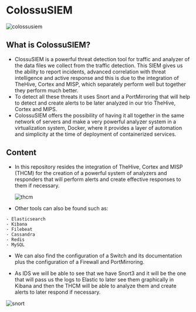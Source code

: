# ColossuSIEM
![colossusiem](https://user-images.githubusercontent.com/74800494/118487774-58fe6880-b71b-11eb-8b0e-c3b655288bb9.png)

## What is ColossuSIEM?
- ClossuSIEM is a powerful threat detection tool for traffic and analyzer of the data files we collect from the traffic detection. 
This SIEM gives us the ability to report incidents, advanced correlation with threat intelligence and active response and this is due to the integration of TheHive, Cortex and MISP, which separately perform well but together they perform much better. 
- To detect all these threats it uses Snort and a PortMirroring that will help to detect and create alerts to be later analyzed in our trio TheHive, Cortex and MIPS.
- ColossuSIEM offers the possibility of having it all together in the same network of servers and make a very powerful analyzer system in a virtualization system, Docker, where it provides a layer of automation and simplicity at the time of deployment of containerized services.

## Content
- In this repository resides the integration of TheHive, Cortex and MISP (THCM) for the creation of a powerful system of analyzers and responders that will perform alerts and create effective responses to them if necessary.

     ![thcm](https://user-images.githubusercontent.com/74800494/119865394-e90e9000-bf1b-11eb-828f-38fe51aead6c.png)

- Other tools can also be found such as:
```
- Elasticsearch 
- Kibana
- Filebeat
- Cassandra
- Redis
- MySQL
```
- We can also find the configuration of a Switch and its documentation plus the configuration of a Firewall and PortMirroring.

- As IDS we will be able to see that we have Snort3 and it will be the one that will pass us the logs to Elastic to later see them graphically in Kibana and then the THCM will be able to analyze them and create alerts to later respond if necessary.

![snort](https://user-images.githubusercontent.com/74800494/119866526-30495080-bf1d-11eb-91d4-d7672e41d557.png)

